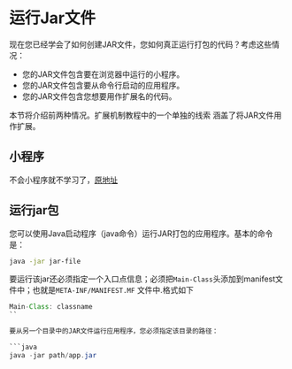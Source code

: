 # 运行Jar文件

现在您已经学会了如何创建JAR文件，您如何真正运行打包的代码？考虑这些情况：

* 您的JAR文件包含要在浏览器中运行的小程序。
* 您的JAR文件包含要从命令行启动的应用程序。
* 您的JAR文件包含您想要用作扩展名的代码。

本节将介绍前两种情况。扩展机制教程中的一个单独的线索 涵盖了将JAR文件用作扩展。

## 小程序
不会小程序就不学习了，[原地址](https://docs.oracle.com/javase/tutorial/deployment/jar/run.html)

## 运行jar包
您可以使用Java启动程序（java命令）运行JAR打包的应用程序。基本的命令是：

```bash
java -jar jar-file
```

要运行该jar还必须指定一个入口点信息；必须把`Main-Class`头添加到manifest文件中；也就是`META-INF/MANIFEST.MF` 文件中.格式如下

```java
Main-Class: classname
``

要从另一个目录中的JAR文件运行应用程序，您必须指定该目录的路径： 

```java
java -jar path/app.jar
```